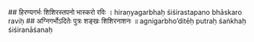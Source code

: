<section data-markdown>
## हिरण्यगर्भः शिशिरस्तपनो भास्करो रविः ।
hiraṇyagarbhaḥ śiśirastapano bhāskaro raviḥ
## अग्निगर्भोऽदितेः पुत्रः शङ्खः शिशिरनाशनः ॥
agnigarbho’ditēḥ putraḥ śaṅkhaḥ śiśiranāśanaḥ
</section>
